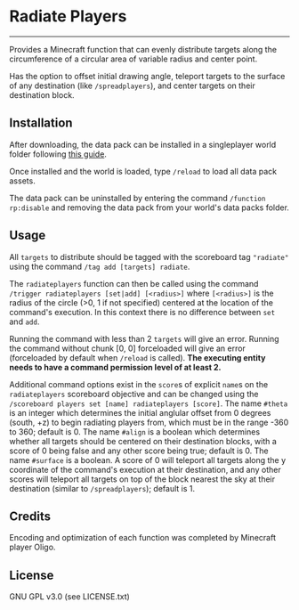 # Radiate Players
***
Provides a Minecraft function that can evenly distribute targets along the circumference of a circular area of variable radius and center point.

Has the option to offset initial drawing angle, teleport targets to the surface of any destination (like `/spreadplayers`), and center targets on their destination block.

## Installation
After downloading, the data pack can be installed in a singleplayer world folder  following [this guide](https://minecraft.fandom.com/wiki/Tutorials/Installing_a_data_pack). 

Once installed and the world is loaded, type `/reload` to load all data pack assets.

The data pack can be uninstalled by entering the command `/function rp:disable` and removing the data pack from your world's data packs folder.

## Usage
All `targets` to distribute should be tagged with the scoreboard tag `"radiate"` using the command `/tag add [targets] radiate`.

The `radiateplayers` function can then be called using the command `/trigger radiateplayers [set|add] [<radius>]` where `[<radius>]` is the radius of the circle (>0, 1 if not specified) centered at the location of the command's execution. In this context there is no difference between `set` and `add`. 

Running the command with less than 2 `targets` will give an error. Running the command without chunk [0, 0] forceloaded will give an error (forceloaded by default when `/reload` is called). __The executing entity needs to have a command permission level of at least 2.__

Additional command options exist in the `score`s of explicit `name`s on the `radiateplayers` scoreboard objective and can be changed using the `/scoreboard players set [name] radiateplayers [score]`. The name `#theta` is an integer which determines the initial anglular offset from 0 degrees (south, +z) to begin radiating players from, which must be in the range -360 to 360; default is 0. The name `#align` is a boolean which determines whether all targets should be centered on their destination blocks, with a score of 0 being false and any other score being true; default is 0. The name `#surface` is a boolean. A score of 0 will teleport all targets along the y coordinate of the command's execution at their destination, and any other scores will teleport all targets on top of the block nearest the sky at their destination (similar to `/spreadplayers`); default is 1.

## Credits
Encoding and optimization of each function was completed by Minecraft player Oligo.

## License
GNU GPL v3.0 (see LICENSE.txt)